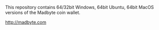 This repository contains 64/32bit Windows, 64bit Ubuntu, 64bit MacOS versions of the Madbyte coin wallet.

http://madbyte.com
